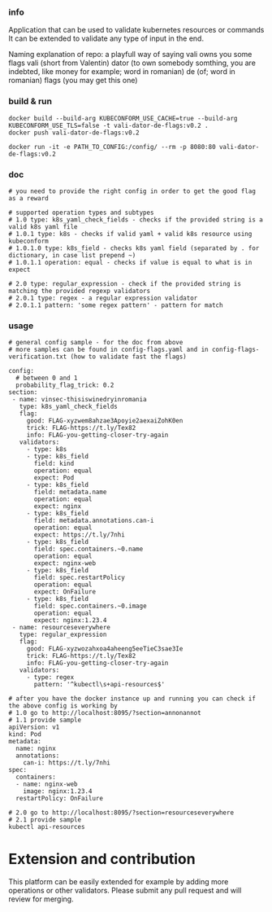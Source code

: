 ### info
Application that can be used to validate kubernetes resources or commands
It can be extended to validate any type of input in the end.

Naming explanation of repo: a playfull way of saying vali owns you some flags
vali (short from Valentin)
dator (to own somebody somthing, you are indebted, like money for example; word in romanian)
de (of; word in romanian)
flags (you may get this one)

### build & run
```
docker build --build-arg KUBECONFORM_USE_CACHE=true --build-arg KUBECONFORM_USE_TLS=false -t vali-dator-de-flags:v0.2 .
docker push vali-dator-de-flags:v0.2

docker run -it -e PATH_TO_CONFIG:/config/ --rm -p 8080:80 vali-dator-de-flags:v0.2
```

### doc

```
# you need to provide the right config in order to get the good flag as a reward

# supported operation types and subtypes
# 1.0 type: k8s_yaml_check_fields - checks if the provided string is a valid k8s yaml file
# 1.0.1 type: k8s - checks if valid yaml + valid k8s resource using kubeconform
# 1.0.1.0 type: k8s_field - checks k8s yaml field (separated by . for dictionary, in case list prepend ~)
# 1.0.1.1 operation: equal - checks if value is equal to what is in expect

# 2.0 type: regular_expression - check if the provided string is matching the provided regexp validators
# 2.0.1 type: regex - a regular expression validator
# 2.0.1.1 pattern: 'some regex pattern' - pattern for match

```

### usage
```
# general config sample - for the doc from above
# more samples can be found in config-flags.yaml and in config-flags-verification.txt (how to validate fast the flags)

config:
  # between 0 and 1
  probability_flag_trick: 0.2
section:
 - name: vinsec-thisiswinedryinromania
   type: k8s_yaml_check_fields
   flag:
     good: FLAG-xyzwem8ahzae3Apoyie2aexaiZohK0en
     trick: FLAG-https://t.ly/Tex82
     info: FLAG-you-getting-closer-try-again
   validators:
     - type: k8s
     - type: k8s_field
       field: kind
       operation: equal
       expect: Pod
     - type: k8s_field
       field: metadata.name
       operation: equal
       expect: nginx
     - type: k8s_field
       field: metadata.annotations.can-i
       operation: equal
       expect: https://t.ly/7nhi
     - type: k8s_field
       field: spec.containers.~0.name
       operation: equal
       expect: nginx-web
     - type: k8s_field
       field: spec.restartPolicy
       operation: equal
       expect: OnFailure
     - type: k8s_field
       field: spec.containers.~0.image
       operation: equal
       expect: nginx:1.23.4
 - name: resourceseverywhere
   type: regular_expression
   flag:
     good: FLAG-xyzwozahxoa4aheeng5eeTieC3sae3Ie
     trick: FLAG-https://t.ly/Tex82
     info: FLAG-you-getting-closer-try-again
   validators:
     - type: regex
       pattern: '^kubectl\s+api-resources$'

# after you have the docker instance up and running you can check if the above config is working by
# 1.0 go to http://localhost:8095/?section=annonannot
# 1.1 provide sample
apiVersion: v1
kind: Pod
metadata:
  name: nginx
  annotations:
    can-i: https://t.ly/7nhi
spec:
  containers:
  - name: nginx-web
    image: nginx:1.23.4
  restartPolicy: OnFailure

# 2.0 go to http://localhost:8095/?section=resourceseverywhere
# 2.1 provide sample
kubectl api-resources

```


# Extension and contribution
This platform can be easily extended for example by adding more operations or other validators.
Please submit any pull request and will review for merging.
